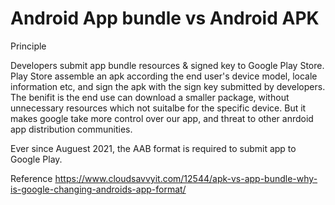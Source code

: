 # Android App bundle vs Android APK

Principle

Developers submit app bundle resources & signed key to Google Play Store.
Play Store assemble an apk according the end user's device model, locale information etc, and sign the apk with the sign key submitted by developers. 
The benifit is the end use can download a smaller package, without unnecessary resources which not suitalbe for the specific device. 
But it makes google take more control over our app, and threat to other anrdoid app distribution communities. 

Ever since Auguest 2021, the AAB format is required to submit app to Google Play.

Reference
https://www.cloudsavvyit.com/12544/apk-vs-app-bundle-why-is-google-changing-androids-app-format/
